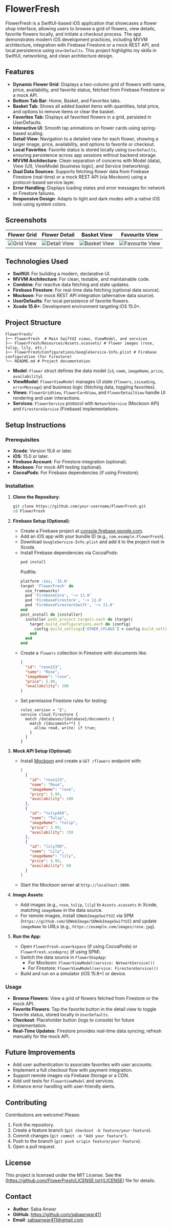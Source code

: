 # FlowerFresh

FlowerFresh is a SwiftUI-based iOS application that showcases a flower shop interface, allowing users to browse a grid of flowers, view details, favorite flowers locally, and initiate a checkout process. The app demonstrates modern iOS development practices, including MVVM architecture, integration with Firebase Firestore or a mock REST API, and local persistence using `UserDefaults`. This project highlights my skills in SwiftUI, networking, and clean architecture design.

## Features
- **Dynamic Flower Grid**: Displays a two-column grid of flowers with name, price, availability, and favorite status, fetched from Firebase Firestore or a mock API.
- **Bottom Tab Bar**: Home, Basket, and Favorites tabs.
- **Basket Tab:** Shows all added basket items with quantities, total price, and options to remove items or clear the basket.
- **Favorites Tab:** Displays all favorited flowers in a grid, persisted in UserDefaults.
- **Interactive UI**: Smooth tap animations on flower cards using spring-based scaling.
- **Detail View**: Navigation to a detailed view for each flower, showing a larger image, price, availability, and options to favorite or checkout.
- **Local Favorites**: Favorite status is stored locally using `UserDefaults`, ensuring persistence across app sessions without backend storage.
- **MVVM Architecture**: Clean separation of concerns with Model (data), View (UI), ViewModel (business logic), and Service (networking).
- **Dual Data Sources**: Supports fetching flower data from Firebase Firestore (real-time) or a mock REST API (via Mockoon) using a protocol-based service layer.
- **Error Handling**: Displays loading states and error messages for network or Firestore failures.
- **Responsive Design**: Adapts to light and dark modes with a native iOS look using system colors.

## Screenshots
| Flower Grid | Flower Detail | Basket View   | Favourite View|
|-------------|---------------|---------------|---------------|
| ![Grid View](https://github.com/sabaanwar411/FlowerFresh/blob/main/screenshots/screenshot1.png) | ![Detail View](https://github.com/sabaanwar411/FlowerFresh/blob/main/screenshots/screenshot3.png) | ![Basket View](https://github.com/sabaanwar411/FlowerFresh/blob/main/screenshots/screenshot2.png) | ![Favourite View](https://github.com/sabaanwar411/FlowerFresh/blob/main/screenshots/screenshot4.png) |

## Technologies Used
- **SwiftUI**: For building a modern, declarative UI.
- **MVVM Architecture**: For clean, testable, and maintainable code.
- **Combine**: For reactive data fetching and state updates.
- **Firebase Firestore**: For real-time data fetching (optional data source).
- **Mockoon**: For mock REST API integration (alternative data source).
- **UserDefaults**: For local persistence of favorite flowers.
- **Xcode 15.6+**: Development environment targeting iOS 15.0+.

## Project Structure
```
FlowerFresh/
├── FlowerFresh  # Main SwiftUI views, ViewModel, and services
├── FlowerFresh/Resources/Assets.xcassets/ # Flower images (rose, tulip, lily, etc.)
├── FlowerFresh/Configurations/GoogleService-Info.plist # Firebase configuration (for Firestore)
└── README.md # Project documentation
```

- **Model**: `Flower` struct defines the data model (`id`, `name`, `imageName`, `price`, `availability`).
- **ViewModel**: `FlowerViewModel` manages UI state (`flowers`, `isLoading`, `errorMessage`) and business logic (fetching data, toggling favorites).
- **Views**: `FlowerGridView`, `FlowerCardView`, and `FlowerDetailView` handle UI rendering and user interactions.
- **Services**: `FlowerService` protocol with `NetworkService` (Mockoon API) and `FirestoreService` (Firebase) implementations.

## Setup Instructions
### Prerequisites
- **Xcode**: Version 15.6 or later.
- **iOS**: 15.0 or later.
- **Firebase Account**: For Firestore integration (optional).
- **Mockoon**: For mock API testing (optional).
- **CocoaPods**: For Firebase dependencies (if using Firestore).

### Installation
1. **Clone the Repository**:
   ```bash
   git clone https://github.com/your-username/FlowerFresh.git
   cd FlowerFresh
   ```

2. **Firebase Setup (Optional)**:
   - Create a Firebase project at [console.firebase.google.com](https://console.firebase.google.com).
   - Add an iOS app with your bundle ID (e.g., `com.example.FlowerFresh`).
   - Download `GoogleService-Info.plist` and add it to the project root in Xcode.
   - Install Firebase dependencies via CocoaPods:
     ```bash
     pod install
     ```
     Podfile:
     ```ruby
     platform :ios, '15.0'
     target 'FlowerFresh' do
       use_frameworks!
       pod 'FirebaseCore', '~> 11.0'
       pod 'FirebaseFirestore', '~> 11.0'
       pod 'FirebaseFirestoreSwift', '~> 11.0'
     end
     post_install do |installer|
       installer.pods_project.targets.each do |target|
         target.build_configurations.each do |config|
           config.build_settings['OTHER_CFLAGS'] = config.build_settings['OTHER_CFLAGS'].to_s.gsub('-G', '')
         end
       end
     end
     ```
   - Create a `flowers` collection in Firestore with documents like:
     ```json
     {
       "id": "rose123",
       "name": "Rose",
       "imageName": "rose",
       "price": 5.99,
       "availability": 100
     }
     ```
   - Set permissive Firestore rules for testing:
     ```plaintext
     rules_version = '2';
     service cloud.firestore {
       match /databases/{database}/documents {
         match /{document=**} {
           allow read, write: if true;
         }
       }
     }
     ```

3. **Mock API Setup (Optional)**:
   - Install [Mockoon](https://mockoon.com) and create a `GET /flowers` endpoint with:
     ```json
     [
       {
         "id": "rose123",
         "name": "Rose",
         "imageName": "rose",
         "price": 5.99,
         "availability": 100
       },
       {
         "id": "tulip456",
         "name": "Tulip",
         "imageName": "tulip",
         "price": 3.99,
         "availability": 150
       },
       {
         "id": "lily789",
         "name": "Lily",
         "imageName": "lily",
         "price": 4.99,
         "availability": 80
       }
     ]
     ```
   - Start the Mockoon server at `http://localhost:3000`.

4. **Image Assets**:
   - Add images (e.g., `rose`, `tulip`, `lily`) to `Assets.xcassets` in Xcode, matching `imageName` in the data source.
   - For remote images, install `SDWebImageSwiftUI` via SPM (`https://github.com/SDWebImage/SDWebImageSwiftUI`) and update `imageName` to URLs (e.g., `https://example.com/images/rose.jpg`).

5. **Run the App**:
   - Open `FlowerFresh.xcworkspace` (if using CocoaPods) or `FlowerFresh.xcodeproj` (if using SPM).
   - Switch the data source in `FlowerShopApp`:
     - For Mockoon: `FlowerViewModel(service: NetworkService())`
     - For Firestore: `FlowerViewModel(service: FirestoreService())`
   - Build and run on a simulator (iOS 15.6+) or device.

### Usage
- **Browse Flowers**: View a grid of flowers fetched from Firestore or the mock API.
- **Favorite Flowers**: Tap the favorite button in the detail view to toggle favorite status, stored locally in `UserDefaults`.
- **Checkout**: Placeholder button (logs to console) for future implementation.
- **Real-Time Updates**: Firestore provides real-time data syncing; refresh manually for the mock API.

## Future Improvements
- Add user authentication to associate favorites with user accounts.
- Implement a full checkout flow with payment integration.
- Support remote images via Firebase Storage or a CDN.
- Add unit tests for `FlowerViewModel` and services.
- Enhance error handling with user-friendly alerts.

## Contributing
Contributions are welcome! Please:
1. Fork the repository.
2. Create a feature branch (`git checkout -b feature/your-feature`).
3. Commit changes (`git commit -m "Add your feature"`).
4. Push to the branch (`git push origin feature/your-feature`).
5. Open a pull request.

## License
This project is licensed under the MIT License. See the [https://github.com/FlowerFresh/LICENSE.txt](LICENSE) file for details.

## Contact
- **Author**: Saba Anwar
- **GitHub**: https://github.com/sabaanwar411
- **Email**: sabaanwar411@gmail.com
